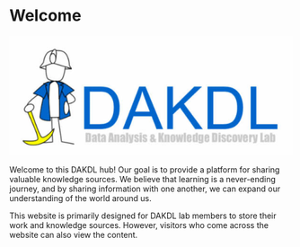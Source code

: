 # Welcome

![](/static/IMG_2252.JPG)

Welcome to this DAKDL hub! Our goal is to provide a platform for sharing valuable knowledge sources. We believe that learning is a never-ending journey, and by sharing information with one another, we can expand our understanding of the world around us. 

This website is primarily designed for DAKDL lab members to store their work and knowledge sources. However, visitors who come across the website can also view the content.